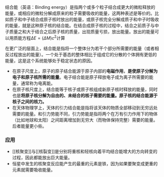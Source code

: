 结合能（英语：Binding energy）是指两个或多个粒子结合成更大的微粒释放的能量，或相应的微粒分解成原来的粒子需要吸收的能量，这两种表述是等价的。比如质子和中子结合成原子核时放出的能量，或原子核完全分解成质子和中子时吸收的能量，就是这种原子核的结合能。在结合成原子核的过程中，结合之前质子与中子质量之和大于结合之后原子核的质量，出现质量亏损，放出能量。放出的能量可以用质能方程$\Delta E=(\Delta M)c^{2}$计算

在更广泛的层面上，结合能是指将一个整体分为若干个部分所需要的能量（或者相反过程放出的能量）。一个处于基态的整体相比于组成它的分散的个体拥有更低的能量，这是这个系统能够处于稳定状态的原因。

- 在原子尺度上，原子的原子结合能源于原子内部的**电磁作用**，**是使原子分解为电子和原子核所需的能量**。电子结合能是原子释放电子成为离子所需要的能量，通常称为电离能。
- 在原子核尺度上，结合能等于核子或原子核组成新原子核时释放的能量，同时也是**将原子核分解为自由的、未结合的核子需要的能量。原子核的结合能源于核子之间的核力。**
- 在天体物理学上，天体的引力结合能是指将该天体的物质全部移动到无穷远处需要的能量。和引力势能不同，引力势能是指将两个在万有引力作用下的物体（比如地球和太阳）之间距离增加到无穷大（而物体保持完整）需要的能量。后者能量更小些。

### 应用
- [[核聚变]]与[[核裂变]]是分别将重核和轻核向着平均结合能增大的方向转变的过程，因此都能放出巨大能量。
- 恒星中发生的核聚变反应能产生的最重的元素是铁，因为如果要聚变成更重的元素就需要吸收能量。